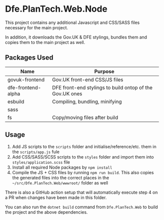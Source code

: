 # Dfe.PlanTech.Web.Node

This project contains any additional Javascript and CSS/SASS files necessary for the main project.

In addition, it downloads the Gov.UK & DFE stylings, bundles them and copies them to the main project as well.

## Packages Used 

| Name               | Purpose                                                  |
| ------------------ | -------------------------------------------------------- |
| govuk-frontend     | Gov.UK front-end CSS/JS files                            |
| dfe-frontend-alpha | DFE front-end stylings to build ontop of the Gov.UK ones |
| esbuild            | Compiling, bundling, minifying                           |
| sass               |                                                          |
| fs                 | Copy/moving files after build                            |

## Usage

1. Add JS scripts to the `scripts` folder and initialise/reference/etc. them in the `scripts/app.js` fule
2. Add CSS/SASS/SCSS scripts to the `styles` folder and import them into `styles/application.scss` file
3. Install all required Node packages by `npm install`
4. Compile the JS + CSS files by running `npm run build`. This also copies the generated files into the correct places in the `~/src/Dfe.PlanTech.Web/wwwroot/` folder as well

There is also a GitHub action setup that will automatically execute step 4 on a PR when changes have been made in this folder.

You can also run the ```dotnet build``` command from ```Dfe.PlanTech.Web``` to build the project and the above dependencies.